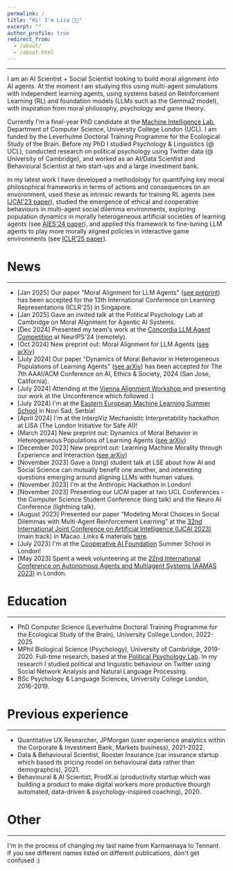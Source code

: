 ```yaml
---
permalink: /
title: "Hi! I'm Liza 👋🏼"
excerpt: ""
author_profile: true
redirect_from: 
  - /about/
  - /about.html
---
```

---
I am an AI Scientist + Social Scientist looking to build moral alignment _into_ AI agents. At the moment I am studying this using multi-agent simulations with independent learning agents, using systems based on Reinforcement Learning (RL) and foundation models (LLMs such as the Gemma2 model), with inspiration from moral philosophy, psychology and game theory. 

Currently I'm a final-year PhD candidate at the [Machine Intelligence Lab](https://www.machineintelligencelab.ai/), Department of Computer Science, University College London (UCL). I am funded by the Leverhulme Doctoral Training Programme for the Ecological Study of the Brain. Before my PhD I studied Psychology & Linguistics (@ UCL), conducted research on political psychology using Twitter data (@ University of Cambridge), and worked as an AI/Data Scientist and Behavioural Scientist at two start-ups and a large investment bank. 

In my latest work I have developed a methodology for quantifying key moral philosophical frameworks in terms of actions and consequences on an envoronment, used these as intrinsic rewards for training RL agents (see [IJCAI'23 paper](https://doi.org/10.24963/ijcai.2023/36)), studied the emergence of ethical and cooperative behaviours in multi-agent social dilemma environments, exploring population dynamics in morally heterogeneous artificial societies of learning agents (see [AIES'24 paper](https://arxiv.org/abs/2403.04202)), and applied this framework to fine-tuning LLM agents to play more morally aligned policies in interactive game environments (see [ICLR'25 paper](https://arxiv.org/abs/2410.01639)).  

News
======
---
- [Jan 2025] Our paper "Moral Alignment for LLM Agents" ([see preprint](https://arxiv.org/abs/2410.01639)) has been accepted for the 13th International Conference on Learning Representations (ICLR'25) in Singapore. 
- [Jan 2025] Gave an invited talk at the Political Psychology Lab at Cambridge on Moral Alignment for Agentic AI Systems.
- [Dec 2024] Presented my team's work at the [Concordia LLM Agent Competition](https://neurips.cc/virtual/2024/competition/84791) at NeurIPS'24 (remotely). 
- [Oct 2024] New preprint out: Moral Alignment for LLM Agents ([see arXiv](https://arxiv.org/abs/2410.01639))
- [July 2024] Our paper "Dynamics of Moral Behavior in Heterogeneous Populations of Learning Agents" ([see arXiv](https://arxiv.org/html/2403.04202v2)) has been accepted for The 7th AAAI/ACM Conference on AI, Ethics & Society, 2024 (San Jose, California).
- [July 2024] Attending at the [Vienna Alignment Workshop ](https://far.ai/post/2024-08-vienna-alignment-workshop/#:~:text=The%20Vienna%20Alignment%20Workshop%20advanced,Workshops%2C%20register%20your%20interest%20here.) and presenting our work at the Unconference which followed :) 
- [July 2024] I'm at the [Eastern European Machine Learning Summer School](https://www.eeml.eu/home) in Novi Sad, Serbia! 
- [April 2024] I'm at the InterpViz Mechanistic Interpretability hackathon at LISA (The London Initiative for Safe AI)! 
- [March 2024] New preprint out: Dynamics of Moral Behavior in Heterogeneous Populations of Learning Agents ([see arXiv](https://arxiv.org/html/2403.04202v2))
- [December 2023] New preprint out: Learning Machine Morality through Experience and Interaction ([see arXiv](https://arxiv.org/abs/2312.01818))
- [November 2023] Gave a (long) student talk at LSE about how AI and Social Science can mutually benefit one another, and interesting questions emerging around aligning LLMs with human values.
- [November 2023] I'm at the Anthropic Hackathon in London!
- [November 2023] Presenting our IJCAI paper at two UCL Conferences - the Computer Science Student Conference (long talk) and the Neuro AI Conference (lightning talk). 
- [August 2023] Presented our paper “Modeling Moral Choices in Social Dilemmas with Multi-Agent Reinforcement Learning” at the [32nd International Joint Conference on Artificial Intelligence (IJCAI 2023)](https://ijcai-23.org/) (main track) in Macao. Links & materials [here](https://liza-tennant.github.io/publication/2023-modeling-moral-choices).
- [July 2023] I'm at the [Cooperative AI Foundation](https://www.cooperativeai.com/) Summer School in London! 
- [May 2023] Spent a week volunteering at the [22nd International Conference on Autonomous Agents and Multiagent Systems (AAMAS 2023)](https://aamas2023.soton.ac.uk/) in London.

Education
====
---
- PhD Computer Science (Leverhulme Doctoral Training Programme for the Ecological Study of the Brain), University College London, 2022-2025
- MPhil Biological Science (Psychology), University of Cambridge, 2019-2020. Full-time research, based at the [Political Psychology Lab](https://www.psychol.cam.ac.uk/polpsych). In my research I studied political and linguistic behaviour on Twitter using Social Network Analysis and Natural Language Processing.
- BSc Psychology & Language Sciences, University College London, 2016-2019.


Previous experience
======
---
- Quantitative UX Researcher, JPMorgan (user experience analytics within the Corporate & Investment Bank, Markets business), 2021-2022.
- Data & Behavioural Scientist, Rooster Insurance (car insurance startup which based its pricing model on behavioural data rather than demographcis), 2021.
- Behavioural & AI Scientist, ProdX.ai (productivity startup which was building a product to make digital workers more productive thourgh automated, data-driven & psychology-inspired coaching), 2020.


Other
======
---
I'm in the process of changing my last name from Karmannaya to Tennant. If you see different names listed on different publications, don't get confused :)
